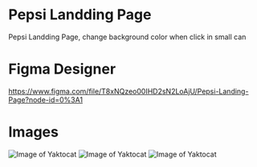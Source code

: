 # Pepsi Landding Page
 Pepsi Landding Page, change background color when click in small can
# Figma Designer
 https://www.figma.com/file/T8xNQzeo00IHD2sN2LoAjU/Pepsi-Landing-Page?node-id=0%3A1
 # Images
 ![Image of Yaktocat](https://i.ibb.co/3cfBrP4/01.jpg)
 ![Image of Yaktocat](https://i.ibb.co/ZSsTZgq/02.jpg)
 ![Image of Yaktocat](https://i.ibb.co/PMQ51CV/03.jpg)
